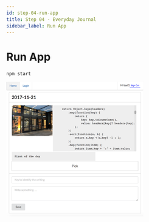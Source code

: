 ```yaml
---
id: step-04-run-app
title: Step 04 - Everyday Journal
sidebar_label: Run App
---
```


# Run App

```
npm start
```

<img src="assets/img/daily_journal.png" width="360px" />
